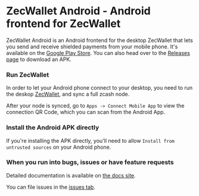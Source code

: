 # ZecWallet Android - Android frontend for ZecWallet

ZecWallet Android is an Android frontend for the desktop ZecWallet that lets you send and receive shielded payments from your mobile phone. It's available on the [Google Play Store](https://play.google.com/store/apps/details?id=com.adityapk.zcash.zqwandroid). You can also head over to the [Releases page](https://github.com/adityapk00/zqwandroid/releases) to download an APK. 

### Run ZecWallet
In order to let your Android phone connect to your desktop, you need to run the deskop [ZecWallet](https://github.com/ZcashFoundation/zecwallet), and sync a full zcash node.

After your node is synced, go to `Apps -> Connect Mobile App` to view the connection QR Code, which you can scan from the Android App. 

### Install the Android APK directly
If you're installing the APK directly, you'll need to allow `Install from untrusted sources` on your Android phone.

### When you run into bugs, issues or have feature requests
Detailed documentation is available on [the docs site](https://docs.zecqtwallet.com/android/).

You can file issues in the [issues tab](https://github.com/adityapk00/zqwandroid/issues). 
